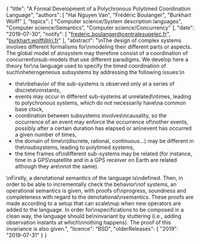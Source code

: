 {
    "title": "A Formal Development of a Polychronous Polytimed Coordination Language",
    "authors": [
        "Hai Nguyen Van",
        "Frédéric Boulanger",
        "Burkhart Wolff"
    ],
    "topics": [
        "Computer science/System description languages",
        "Computer science/Semantics",
        "Computer science/Concurrency"
    ],
    "date": "2019-07-30",
    "notify": [
        "frederic.boulanger@centralesupelec.fr",
        "burkhart.wolff@lri.fr"
    ],
    "abstract": "\nThe design of complex systems involves different formalisms for\nmodeling their different parts or aspects. The global model of a\nsystem may therefore consist of a coordination of concurrent\nsub-models that use different paradigms.  We develop here a theory for\na language used to specify the timed coordination of such\nheterogeneous subsystems by addressing the following issues:\n<ul><li>the\nbehavior of the sub-systems is observed only at a series of discrete\ninstants,</li><li>events may occur in different sub-systems at unrelated\ntimes, leading to polychronous systems, which do not necessarily have\na common base clock,</li><li>coordination between subsystems involves\ncausality, so the occurrence of an event may enforce the occurrence of\nother events, possibly after a certain duration has elapsed or an\nevent has occurred a given number of times,</li><li>the domain of time\n(discrete, rational, continuous...) may be different in the\nsubsystems, leading to polytimed systems,</li><li>the time frames of\ndifferent sub-systems may be related (for instance, time in a GPS\nsatellite and in a GPS receiver on Earth are related although they are\nnot the same).</li></ul>\nFirstly, a denotational semantics of the language is\ndefined. Then, in order to be able to incrementally check the behavior\nof systems, an operational semantics is given, with proofs of\nprogress, soundness and completeness with regard to the denotational\nsemantics. These proofs are made according to a setup that can scale\nup when new operators are added to the language. In order for\nspecifications to be composed in a clean way, the language should be\ninvariant by stuttering (i.e., adding observation instants at which\nnothing happens). The proof of this invariance is also given.",
    "licence": "BSD",
    "olderReleases": {
        "2019": "2019-07-31"
    }
}